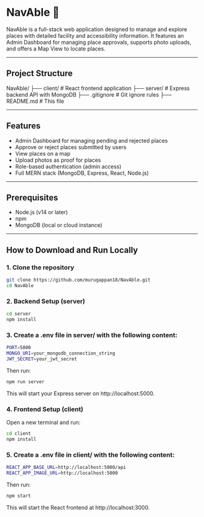 # NavAble 🧭

NavAble is a full-stack web application designed to manage and explore places with detailed facility and accessibility information. It features an Admin Dashboard for managing place approvals, supports photo uploads, and offers a Map View to locate places.

---

## Project Structure

NavAble/
├── client/ # React frontend application
├── server/ # Express backend API with MongoDB
├── .gitignore # Git ignore rules
├── README.md # This file


---

## Features

- Admin Dashboard for managing pending and rejected places
- Approve or reject places submitted by users
- View places on a map
- Upload photos as proof for places
- Role-based authentication (admin access)
- Full MERN stack (MongoDB, Express, React, Node.js)

---

## Prerequisites

- Node.js (v14 or later)
- npm
- MongoDB (local or cloud instance)

---

## How to Download and Run Locally

### 1. Clone the repository

```bash
git clone https://github.com/murugappan18/NavAble.git
cd NavAble 
```

### 2. Backend Setup (server)
```bash
cd server
npm install
```

### 3. Create a .env file in server/ with the following content:
```bash
PORT=5000
MONGO_URI=your_mongodb_connection_string
JWT_SECRET=your_jwt_secret
```

Then run:
```bash
npm run server
```
This will start your Express server on http://localhost:5000.

### 4. Frontend Setup (client)
Open a new terminal and run:
```bash
cd client
npm install
```

### 5. Create a .env file in client/ with the following content:
```bash
REACT_APP_BASE_URL=http://localhost:5000/api
REACT_APP_IMAGE_URL=http://localhost:5000
```

Then run:
```bash
npm start
```
This will start the React frontend at http://localhost:3000.
